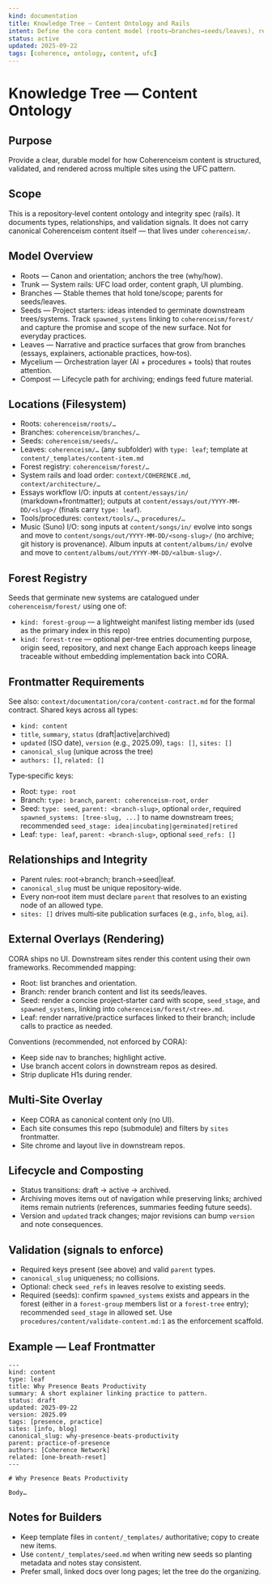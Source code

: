 ```yaml
---
kind: documentation
title: Knowledge Tree — Content Ontology and Rails
intent: Define the cora content model (roots→branches→seeds/leaves), relationships, frontmatter, and rendering routes for multi‑site overlays
status: active
updated: 2025-09-22
tags: [coherence, ontology, content, ufc]
---
```


# Knowledge Tree — Content Ontology

## Purpose
Provide a clear, durable model for how Coherenceism content is structured, validated, and rendered across multiple sites using the UFC pattern.

## Scope
This is a repository‑level content ontology and integrity spec (rails). It documents types, relationships, and validation signals. It does not carry canonical Coherenceism content itself — that lives under `coherenceism/`.

## Model Overview
- Roots — Canon and orientation; anchors the tree (why/how).
- Trunk — System rails: UFC load order, content graph, UI plumbing.
- Branches — Stable themes that hold tone/scope; parents for seeds/leaves.
- Seeds — Project starters: ideas intended to germinate downstream trees/systems. Track `spawned_systems` linking to `coherenceism/forest/` and capture the promise and scope of the new surface. Not for everyday practices.
- Leaves — Narrative and practice surfaces that grow from branches (essays, explainers, actionable practices, how‑tos).
- Mycelium — Orchestration layer (AI + procedures + tools) that routes attention.
- Compost — Lifecycle path for archiving; endings feed future material.

## Locations (Filesystem)
- Roots: `coherenceism/roots/…`
- Branches: `coherenceism/branches/…`
- Seeds: `coherenceism/seeds/…`
- Leaves: `coherenceism/…` (any subfolder) with `type: leaf`; template at `content/_templates/content-item.md`
- Forest registry: `coherenceism/forest/…`
- System rails and load order: `context/COHERENCE.md`, `context/architecture/…`
 - Essays workflow I/O: inputs at `content/essays/in/` (markdown+frontmatter); outputs at `content/essays/out/YYYY-MM-DD/<slug>/` (finals carry `type: leaf`).
- Tools/procedures: `context/tools/…`, `procedures/…`
 - Music (Suno) I/O: song inputs at `content/songs/in/` evolve into songs and move to `content/songs/out/YYYY-MM-DD/<song-slug>/` (no archive; git history is provenance). Album inputs at `content/albums/in/` evolve and move to `content/albums/out/YYYY-MM-DD/<album-slug>/`.

## Forest Registry
Seeds that germinate new systems are catalogued under `coherenceism/forest/` using one of:
- `kind: forest-group` — a lightweight manifest listing member ids (used as the primary index in this repo)
- `kind: forest-tree` — optional per-tree entries documenting purpose, origin seed, repository, and next change
Each approach keeps lineage traceable without embedding implementation back into CORA.

## Frontmatter Requirements
See also: `context/documentation/cora/content-contract.md` for the formal contract.
Shared keys across all types:
- `kind: content`
- `title`, `summary`, `status` (draft|active|archived)
- `updated` (ISO date), `version` (e.g., 2025.09), `tags: []`, `sites: []`
- `canonical_slug` (unique across the tree)
- `authors: []`, `related: []`

Type‑specific keys:
- Root: `type: root`
- Branch: `type: branch`, `parent: coherenceism-root`, `order`
- Seed: `type: seed`, `parent: <branch-slug>`, optional `order`, required `spawned_systems: [tree-slug, ...]` to name downstream trees; recommended `seed_stage: idea|incubating|germinated|retired`
- Leaf: `type: leaf`, `parent: <branch-slug>`, optional `seed_refs: []`

## Relationships and Integrity
- Parent rules: root→branch; branch→seed|leaf.
- `canonical_slug` must be unique repository‑wide.
- Every non‑root item must declare `parent` that resolves to an existing node of an allowed type.
- `sites: []` drives multi‑site publication surfaces (e.g., `info`, `blog`, `ai`).

## External Overlays (Rendering)
CORA ships no UI. Downstream sites render this content using their own frameworks. Recommended mapping:
- Root: list branches and orientation.
- Branch: render branch content and list its seeds/leaves.
- Seed: render a concise project‑starter card with scope, `seed_stage`, and `spawned_systems`, linking into `coherenceism/forest/<tree>.md`.
- Leaf: render narrative/practice surfaces linked to their branch; include calls to practice as needed.

Conventions (recommended, not enforced by CORA):
- Keep side nav to branches; highlight active.
- Use branch accent colors in downstream repos as desired.
- Strip duplicate H1s during render.

## Multi‑Site Overlay
- Keep CORA as canonical content only (no UI).
- Each site consumes this repo (submodule) and filters by `sites` frontmatter.
- Site chrome and layout live in downstream repos.

## Lifecycle and Composting
- Status transitions: draft → active → archived.
- Archiving moves items out of navigation while preserving links; archived items remain nutrients (references, summaries feeding future seeds).
- Version and `updated` track changes; major revisions can bump `version` and note consequences.

## Validation (signals to enforce)
- Required keys present (see above) and valid `parent` types.
- `canonical_slug` uniqueness; no collisions.
- Optional: check `seed_refs` in leaves resolve to existing seeds.
- Required (seeds): confirm `spawned_systems` exists and appears in the forest (either in a `forest-group` members list or a `forest-tree` entry); recommended `seed_stage` in allowed set.
Use `procedures/content/validate-content.md:1` as the enforcement scaffold.

## Example — Leaf Frontmatter
```
---
kind: content
type: leaf
title: Why Presence Beats Productivity
summary: A short explainer linking practice to pattern.
status: draft
updated: 2025-09-22
version: 2025.09
tags: [presence, practice]
sites: [info, blog]
canonical_slug: why-presence-beats-productivity
parent: practice-of-presence
authors: [Coherence Network]
related: [one-breath-reset]
---

# Why Presence Beats Productivity

Body…
```

## Notes for Builders
- Keep template files in `content/_templates/` authoritative; copy to create new items.
- Use `content/_templates/seed.md` when writing new seeds so planting metadata and notes stay consistent.
- Prefer small, linked docs over long pages; let the tree do the organizing.
